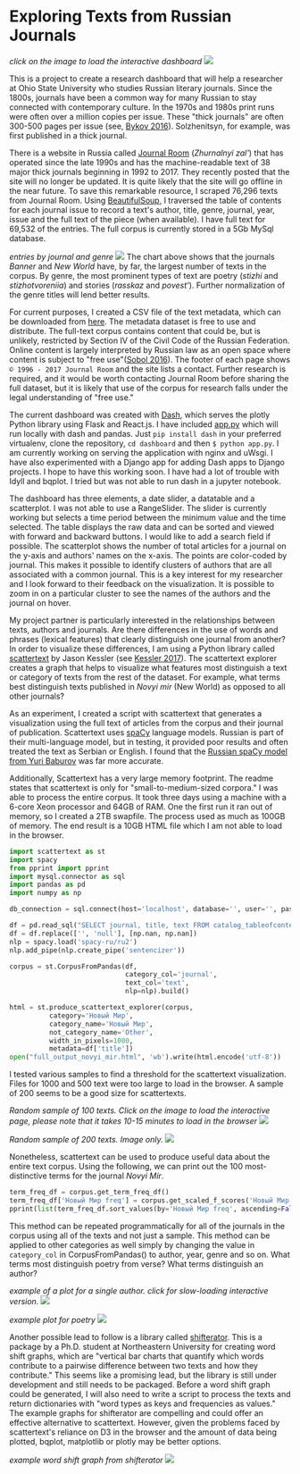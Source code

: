 # Exploring Texts from Russian Journals

*click on the image to load the interactive dashboard*
[![](https://github.com/apjanco/dashboard/raw/master/Screen%20Shot%202019-04-11%20at%202.57.13%20PM.png)](http://104.236.220.106:8000/)

This is a project to create a research dashboard that will help a researcher at Ohio State University who studies Russian literary journals. Since the 1800s, journals have been a common way for many Russian to stay connected with contemporary culture.  In the 1970s and 1980s print runs were often over a million copies per issue. These "thick journals" are often 300-500 pages per issue (see, [Bykov 2016](https://pdfs.semanticscholar.org/9cc6/7dc6af51ef662785251651b8a8aa166d3249.pdf)). Solzhenitsyn, for example, was first published in a thick journal.

There is a website in Russia called [Journal Room](http://magazines.russ.ru/) (*Zhurnalnyi zal'*) that has operated since the late 1990s and has the machine-readable text of 38 major thick journals beginning in 1992 to 2017. They recently posted that the site will no longer be updated. It is quite likely that the site will go offline in the near future. To save this remarkable resource, I scraped 76,296 texts from Journal Room.  Using [BeautifulSoup](https://www.crummy.com/software/BeautifulSoup/bs4/doc/), I traversed the table of contents for each journal issue to record a text's author, title, genre, journal, year, issue and the full text of the piece (when available).  I have full text for 69,532 of the entries.  The full corpus is currently stored in a 5Gb MySql database. 

*entries by journal and genre*
[![](https://github.com/apjanco/dashboard/raw/master/2graphs.gif)](https://github.com/apjanco/zhz-dashboard/raw/master/2graphs.gif)
The chart above shows that the journals *Banner* and *New World* have, by far, the largest number of texts in the corpus.  By genre, the most prominent types of text are poetry (*stizhi* and *stizhotvoreniia*) and stories (*rasskaz* and *povest'*).  Further normalization of the genre titles will lend better results.    

For current purposes, I created a CSV file of the text metadata, which can be downloaded from [here](https://haverford.box.com/shared/static/jwp9pd68ffl7tneh9hjob943ikcqg6x4.csv).  The metadata dataset is free to use and distribute.  The full-text corpus contains content that could be, but is unlikely, restricted by Section IV of the Civil Code of the Russian Federation. Online content is largely interpreted by Russian law as an open space where content is subject to "free use"([Sobol 2016](https://rm.coe.int/1680783347)). The footer of each page shows `© 1996 - 2017 Journal Room` and the site lists a contact. Further research is required, and it would be worth contacting Journal Room before sharing the full dataset, but it is likely that use of the corpus for research falls under the legal understanding of "free use."     

The current dashboard was created with [Dash](https://plot.ly), which serves the plotly Python library using Flask and React.js.  I have included [app.py](https://raw.githubusercontent.com/apjanco/dashboard/master/app.py) which will run locally with dash and pandas.  Just `pip install dash` in your preferred virtualenv, clone the repository, `cd dashboard` and then `$ python app.py`.  I am currently working on serving the application with nginx and uWsgi.  I have also experimented with a Django app for adding Dash apps to Django projects.  I hope to have this working soon.  I have had a lot of trouble with Idyll and bqplot.  I tried but was not able to run dash in a jupyter notebook.       

The dashboard has three elements, a date slider, a datatable and a scatterplot.  I was not able to use a RangeSlider. The slider is currently working but selects a time period between the minimum value and the time selected.  The table displays the raw data and can be sorted and viewed with forward and backward buttons.  I would like to add a search field if possible.  The scatterplot shows the number of total articles for a journal on the y-axis and authors' names on the x-axis.  The points are color-coded by journal.  This makes it possible to identify clusters of authors that are all associated with a common journal.  This is a key interest for my researcher and I look forward to their feedback on the visualization.  It is possible to zoom in on a particular cluster to see the names of the authors and the journal on hover.   

My project partner is particularly interested in the relationships between texts, authors and journals. Are there differences in the use of words and phrases (lexical features) that clearly distinguish one journal from another?  In order to visualize these differences, I am using a Python library called [scattertext](https://github.com/JasonKessler/scattertext) by Jason Kessler (see [Kessler 2017](https://arxiv.org/pdf/1703.00565.pdf)).  The scattertext explorer creates a graph that helps to visualize what features most distinguish a text or category of texts from the rest of the dataset. For example, what terms best distinguish texts published in *Novyi mir* (New World) as opposed to all other journals?   

As an experiment, I created a script with scattertext that generates a visualization using the full text of articles from the corpus and their journal of publication.  Scattertext uses [spaCy](https://spacy.io/modelsa) language models.  Russian is part of their multi-language model, but in testing, it provided poor results and often treated the text as Serbian or English.  I found that the [Russian spaCy model from Yuri Baburov](https://github.com/buriy/spacy-ru) was far more accurate.  

Additionally, Scattertext has a very large memory footprint. The readme states that scattertext is only for "small-to-medium-sized corpora."  I was able to process the entire corpus.  It took three days using a machine with a 6-core Xeon processor and 64GB of RAM. One the first run it ran out of memory, so I created a 2TB swapfile. The process used as much as 100GB of memory.  The end result is a 10GB HTML file which I am not able to load in the browser.         

```python 
import scattertext as st
import spacy
from pprint import pprint
import mysql.connector as sql
import pandas as pd
import numpy as np

db_connection = sql.connect(host='localhost', database='', user='', password='')

df = pd.read_sql("SELECT journal, title, text FROM catalog_tableofcontents WHERE text NOT LIKE '' ORDER BY RAND() LIMIT 100", con=db_connection)
df = df.replace(['', 'null'], [np.nan, np.nan])
nlp = spacy.load('spacy-ru/ru2')
nlp.add_pipe(nlp.create_pipe('sentencizer'))

corpus = st.CorpusFromPandas(df,
                             category_col='journal',
                             text_col='text',
                             nlp=nlp).build()

html = st.produce_scattertext_explorer(corpus,
          category='Новый Мир',
          category_name='Новый Мир',
          not_category_name='Other',
          width_in_pixels=1000,
          metadata=df['title'])
open("full_output_novyi_mir.html", 'wb').write(html.encode('utf-8'))
```

I tested various samples to find a threshold for the scattertext visualization.  Files for 1000 and 500 text were too large to load in the browser.  A sample of 200 seems to be a good size for scattertexts. 

*Random sample of 100 texts. Click on the image to load the interactive page, please note that it takes 10-15 minutes to load in the browser*
[![](https://github.com/apjanco/dashboard/raw/master/textviz.jpg)](http://htmlpreview.github.io/?https://www.github.com/apjanco/dashboard/raw/master/sample100.html)

*Random sample of 200 texts. Image only.*
[![](https://github.com/apjanco/dashboard/raw/master/220_nzh.png)](https://github.com/apjanco/dashboard/raw/master/220_nzh.png)

Nonetheless, scattertext can be used to produce useful data about the entire text corpus.  Using the following, we can print out the 100 most-distinctive terms for the journal *Novyi Mir*.    
```python
term_freq_df = corpus.get_term_freq_df()
term_freq_df['Новый Мир freq'] = corpus.get_scaled_f_scores('Новый Мир')
pprint(list(term_freq_df.sort_values(by='Новый Мир freq', ascending=False).index[:100]))
```
This method can be repeated programmatically for all of the journals in the corpus using all of the texts and not just a sample.  This method can be applied to other categories as well simply by changing the value in `category_col` in CorpusFromPandas() to author, year, genre and so on.  What terms most distinguish poetry from verse?  What terms distinguish an author?    

*example of a plot for a single author. click for slow-loading interactive version.*
[![](https://github.com/apjanco/dashboard/raw/master/stepanov.png)](http://htmlpreview.github.io/?https://github.com/apjanco/dashboard/raw/master/output_stepanov.html)

*example plot for poetry*
[![](https://github.com/apjanco/dashboard/raw/master/poetry.png)](https://github.com/apjanco/zhz-dashboard/raw/master/poetry.png)

Another possible lead to follow is a library called [shifterator](https://github.com/ryanjgallagher/shifterator).  This is a package by a Ph.D. student at Northeastern University for creating word shift graphs, which are "vertical bar charts that quantify which words contribute to a pairwise difference between two texts and how they contribute."  This seems like a promising lead, but the library is still under development and still needs to be packaged. Before a word shift graph could be generated, I will also need to write a script to process the texts and return dictionaries with "word types as keys and frequencies as values." The example graphs for shifterator are compelling and could offer an effective alternative to scattertext.  However, given the problems faced by scattertext's reliance on D3 in the browser and the amount of data being plotted, bqplot, matplotlib or plotly may be better options. 

*example word shift graph from shifterator*
![](https://github.com/ryanjgallagher/shifterator/raw/master/figures/presidential-speeches_smaller.png)

